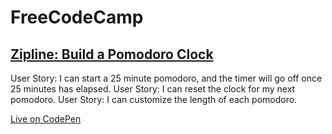 # FreeCodeCamp
## [Zipline: Build a Pomodoro Clock](http://www.freecodecamp.com/challenges/zipline-build-a-pomodoro-clock)

User Story: I can start a 25 minute pomodoro, and the timer will go off once 25 minutes has elapsed.
User Story: I can reset the clock for my next pomodoro.
User Story: I can customize the length of each pomodoro.

[Live on CodePen](http://codepen.io/mashrafm/full/jbroGK)
